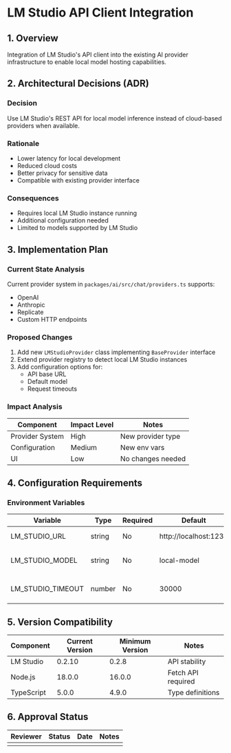 # LM Studio API Client Integration

## 1. Overview
Integration of LM Studio's API client into the existing AI provider infrastructure to enable local model hosting capabilities.

## 2. Architectural Decisions (ADR)
### Decision
Use LM Studio's REST API for local model inference instead of cloud-based providers when available.

### Rationale
- Lower latency for local development
- Reduced cloud costs
- Better privacy for sensitive data
- Compatible with existing provider interface

### Consequences
- Requires local LM Studio instance running
- Additional configuration needed
- Limited to models supported by LM Studio

## 3. Implementation Plan
### Current State Analysis
Current provider system in `packages/ai/src/chat/providers.ts` supports:
- OpenAI
- Anthropic
- Replicate
- Custom HTTP endpoints

### Proposed Changes
1. Add new `LMStudioProvider` class implementing `BaseProvider` interface
2. Extend provider registry to detect local LM Studio instances
3. Add configuration options for:
   - API base URL
   - Default model
   - Request timeouts

### Impact Analysis
| Component | Impact Level | Notes |
|-----------|--------------|-------|
| Provider System | High | New provider type |
| Configuration | Medium | New env vars |
| UI | Low | No changes needed |

## 4. Configuration Requirements
### Environment Variables
| Variable | Type | Required | Default | Description |
|----------|------|----------|---------|-------------|
| LM_STUDIO_URL | string | No | http://localhost:1234 | Base API URL |
| LM_STUDIO_MODEL | string | No | local-model | Default model name |
| LM_STUDIO_TIMEOUT | number | No | 30000 | Request timeout in ms |

## 5. Version Compatibility
| Component | Current Version | Minimum Version | Notes |
|-----------|-----------------|-----------------|-------|
| LM Studio | 0.2.10 | 0.2.8 | API stability |
| Node.js | 18.0.0 | 16.0.0 | Fetch API required |
| TypeScript | 5.0.0 | 4.9.0 | Type definitions |

## 6. Approval Status
| Reviewer | Status | Date | Notes |
|----------|--------|------|-------|
|          |        |      |       |